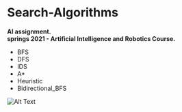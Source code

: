 # Search-Algorithms

**AI assignment.**
<br>
**springs 2021 - Artificial Intelligence and Robotics Course.**


- BFS
- DFS
- IDS
- A*
- Heuristic
- Bidirectional_BFS

![Alt Text](https://im4.ezgif.com/tmp/ezgif-4-f0aea8df58.gif)
